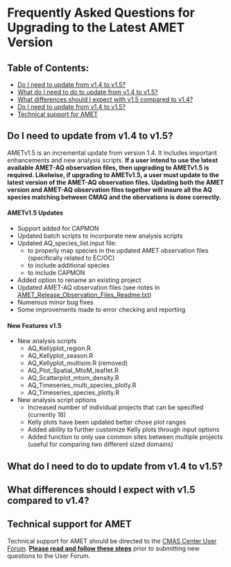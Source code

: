 # Frequently Asked Questions for Upgrading to the Latest AMET Version

## Table of Contents:
* [Do I need to update from v1.4 to v1.5?](#why_update_v14_v15)
* [What do I need to do to update from v1.4 to v1.5?](#update_v14_v15)
* [What differences should I expect with v1.5 compared to v1.4?](#diff_v14_v15)
* [Do I need to update from v1.4 to v1.5?](#why_update_v14_v15)
* [Technical support for AMET](#tech_support)

<a id=why_update_v14_v15></a>
## Do I need to update from v1.4 to v1.5?
AMETv1.5 is an incremental update from version 1.4. It includes important enhancements and new analysis scripts. **If a user intend to use the latest available AMET-AQ observation files, then upgrading to AMETv1.5 is required. Likelwise, if upgrading to AMETv1.5, a user must update to the latest version of the AMET-AQ observation files. Updating both the AMET version and AMET-AQ observation files together will insure all the AQ species matching between CMAQ and the obervations is done correctly.**

#### AMETv1.5 Updates

-	Support added for CAPMON 
-	Updated batch scripts to incorporate new analysis scripts
-	Updated AQ_species_list.input file:
       - to properly map species in the updated AMET observation files (specifically related to EC/OC)
       - to include additional species
       - to include CAPMON
-	Added option to rename an existing project
-	Updated AMET-AQ observation files (see notes in [AMET_Release_Observation_Files_Readme.txt](https://github.com/USEPA/AMET/files/8655699/AMET_Release_Observation_Files_Readme.txt))
-	Numerous minor bug fixes
-	Some improvements made to error checking and reporting

#### New Features v1.5

-	New analysis scripts
       - AQ_Kellyplot_region.R
       - AQ_Kellyplot_season.R
       - AQ_Kellyplot_multisim.R (removed)
       - AQ_Plot_Spatial_MtoM_leaflet.R
       - AQ_Scatterplot_mtom_density.R
       - AQ_Timeseries_multi_species_plotly.R
       - AQ_Timeseries_species_plotly.R
-	New analysis script options
       - Increased number of individual projects that can be specified (currently 18)
       - Kelly plots have been updated better chose plot ranges
       - Added ability to further customize Kelly plots through input options
       - Added function to only use common sites between multiple projects (useful for comparing two different sized domains)

<a id=update_v14_v15></a>
## What do I need to do to update from v1.4 to v1.5?

<a id=diff_v14_v15></a>
## What differences should I expect with v1.5 compared to v1.4?

<a id=tech_support></a>
## Technical support for AMET
Technical support for AMET should be directed to the [CMAS Center User Forum](https://forum.cmascenter.org/). 
 [**Please read and follow these steps**](https://forum.cmascenter.org/t/please-read-before-posting/1321) prior to submitting new questions to the User Forum.
